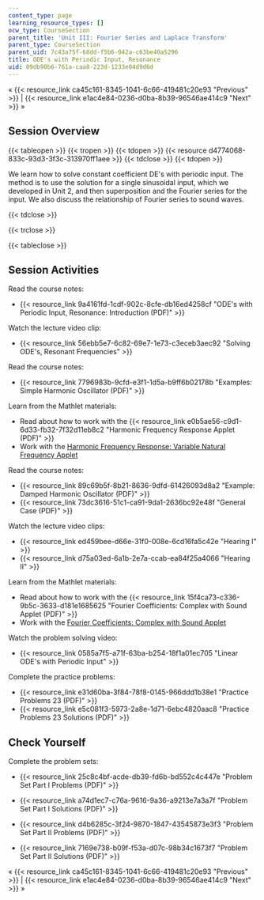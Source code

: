 ```yaml
---
content_type: page
learning_resource_types: []
ocw_type: CourseSection
parent_title: 'Unit III: Fourier Series and Laplace Transform'
parent_type: CourseSection
parent_uid: 7c43a75f-68dd-f5b6-042a-c63be40a5296
title: ODE's with Periodic Input, Resonance
uid: 09db90b6-761a-caa8-223d-1233e04d9d6d
---
```


« {{< resource_link ca45c161-8345-1041-6c66-419481c20e93 "Previous" >}} | {{< resource_link e1ac4e84-0236-d0ba-8b39-96546ae414c9 "Next" >}} »

Session Overview
----------------

{{< tableopen >}}
{{< tropen >}}
{{< tdopen >}}
{{< resource d4774068-833c-93d3-3f3c-313970ff1aee >}}
{{< tdclose >}}
{{< tdopen >}}


We learn how to solve constant coefficient DE's with periodic input. The method is to use the solution for a single sinusoidal input, which we developed in Unit 2, and then superposition and the Fourier series for the input. We also discuss the relationship of Fourier series to sound waves.


{{< tdclose >}}

{{< trclose >}}

{{< tableclose >}}

Session Activities
------------------

Read the course notes:

*   {{< resource_link 9a4161fd-1cdf-902c-8cfe-db16ed4258cf "ODE's with Periodic Input, Resonance: Introduction (PDF)" >}}

Watch the lecture video clip:

*   {{< resource_link 56ebb5e7-6c82-69e7-1e73-c3eceb3aec92 "Solving ODE's, Resonant Frequencies" >}}

Read the course notes:

*   {{< resource_link 7796983b-9cfd-e3f1-1d5a-b9ff6b02178b "Examples: Simple Harmonic Oscillator (PDF)" >}}

Learn from the Mathlet materials:

*   Read about how to work with the {{< resource_link e0b5ae56-c9d1-6d33-fb32-7f32d11eb8c2 "Harmonic Frequency Response Applet (PDF)" >}}
*   Work with the [Harmonic Frequency Response: Variable Natural Frequency Applet](/ans7870/18/18.03SC/harmonicFreqRespVarNaturalFreq.html "Open in a new window.")

Read the course notes:

*   {{< resource_link 89c69b5f-8b21-8636-9dfd-61426093d8a2 "Example: Damped Harmonic Oscillator (PDF)" >}}
*   {{< resource_link 73dc3616-51c1-ca91-9da1-2636bc92e48f "General Case (PDF)" >}}

Watch the lecture video clips:

*   {{< resource_link ed459bee-d66e-31f0-008e-6cd16fa5c42e "Hearing I" >}}
*   {{< resource_link d75a03ed-6a1b-2e7a-ccab-ea84f25a4066 "Hearing II" >}}

Learn from the Mathlet materials:

*   Read about how to work with the {{< resource_link 15f4ca73-c336-9b5c-3633-d181e1685625 "Fourier Coefficients: Complex with Sound Applet (PDF)" >}}
*   Work with the [Fourier Coefficients: Complex with Sound Applet](/ans7870/18/18.03SC/fourierCoefficientsComplex.html "Open in a new window.")

Watch the problem solving video:

*   {{< resource_link 0585a7f5-a71f-63ba-b254-18f1a01ec705 "Linear ODE's with Periodic Input" >}}

Complete the practice problems:

*   {{< resource_link e31d60ba-3f84-78f8-0145-966ddd1b38e1 "Practice Problems 23 (PDF)" >}}
*   {{< resource_link e5c081f3-5973-2a8e-1d71-6ebc4820aac8 "Practice Problems 23 Solutions (PDF)" >}}

Check Yourself
--------------

Complete the problem sets:

*   {{< resource_link 25c8c4bf-acde-db39-fd6b-bd552c4c447e "Problem Set Part I Problems (PDF)" >}}
*   {{< resource_link a74d1ec7-c76a-9616-9a36-a9213e7a3a7f "Problem Set Part I Solutions (PDF)" >}}
  
*   {{< resource_link d4b6285c-3f24-9870-1847-43545873e3f3 "Problem Set Part II Problems (PDF)" >}}
*   {{< resource_link 7169e738-b09f-f53a-d07c-98b34c1673f7 "Problem Set Part II Solutions (PDF)" >}}

« {{< resource_link ca45c161-8345-1041-6c66-419481c20e93 "Previous" >}} | {{< resource_link e1ac4e84-0236-d0ba-8b39-96546ae414c9 "Next" >}} »